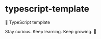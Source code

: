 # typescript-template

🐢 TypeScript template

<!-- INSPIRATIONAL_QUOTE_START -->
Stay curious. Keep learning. Keep growing.
🦄
<!-- INSPIRATIONAL_QUOTE_END -->
